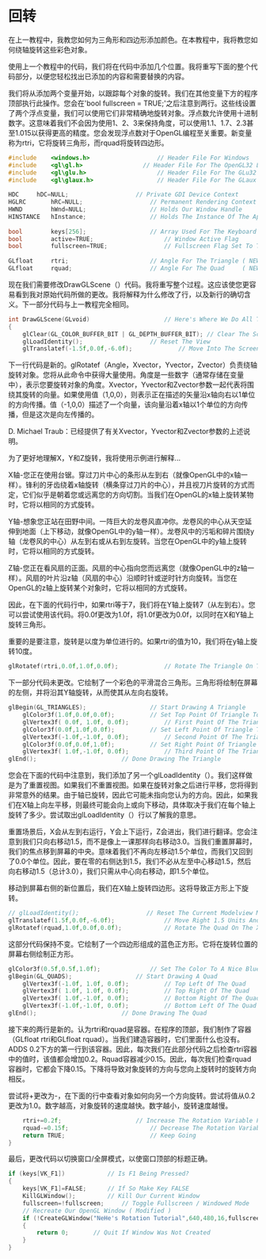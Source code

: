 # 回转

在上一教程中，我教您如何为三角形和四边形添加颜色。在本教程中，我将教您如何绕轴旋转这些彩色对象。

使用上一个教程中的代码，我们将在代码中添加几个位置。我将重写下面的整个代码部分，以便您轻松找出已添加的内容和需要替换的内容。

我们将从添加两个变量开始，以跟踪每个对象的旋转。我们在其他变量下方的程序顶部执行此操作。您会在'bool fullscreen = TRUE;'之后注意到两行。这些线设置了两个浮点变量，我们可以使用它们非常精确地旋转对象。浮点数允许使用十进制数字。这意味着我们不会因为使用1、2、3来保持角度，可以使用1.1、1.7、2.3甚至1.015以获得更高的精度。您会发现浮点数对于OpenGL编程至关重要。新变量称为rtri，它将旋转三角形，而rquad将旋转四边形。

```c++
#include    <windows.h>                   // Header File For Windows
#include    <gl\gl.h>                 // Header File For The OpenGL32 Library
#include    <gl\glu.h>                    // Header File For The GLu32 Library
#include    <gl\glaux.h>                  // Header File For The GLaux Library
 
HDC     hDC=NULL;                   // Private GDI Device Context
HGLRC       hRC=NULL;                   // Permanent Rendering Context
HWND        hWnd=NULL;                  // Holds Our Window Handle
HINSTANCE   hInstance;                  // Holds The Instance Of The Application
 
bool        keys[256];                  // Array Used For The Keyboard Routine
bool        active=TRUE;                    // Window Active Flag
bool        fullscreen=TRUE;                // Fullscreen Flag Set To TRUE By Default
 
GLfloat     rtri;                       // Angle For The Triangle ( NEW )
GLfloat     rquad;                      // Angle For The Quad     ( NEW )

```

现在我们需要修改DrawGLScene（）代码。我将重写整个过程。这应该使您更容易看到我对原始代码所做的更改。我将解释为什么修改了行，以及新行的确切含义。下一部分代码与上一教程完全相同。

```c++
int DrawGLScene(GLvoid)                     // Here's Where We Do All The Drawing
{
    glClear(GL_COLOR_BUFFER_BIT | GL_DEPTH_BUFFER_BIT); // Clear The Screen And The Depth Buffer
    glLoadIdentity();                   // Reset The View
    glTranslatef(-1.5f,0.0f,-6.0f);             // Move Into The Screen And Left

```

下一行代码是新的。glRotatef（Angle，Xvector，Yvector，Zvector）负责绕轴旋转对象。您将从此命令中获得大量使用。角度是一些数字（通常存储在变量中），表示您要旋转对象的角度。Xvector，Yvector和Zvector参数一起代表将围绕其旋转的向量。如果使用值（1,0,0），则表示正在描述的矢量沿x轴向右以1单位的方向传播。值（-1,0,0）描述了一个向量，该向量沿着x轴以1个单位的方向传播，但是这次是向左传播的。

D. Michael Traub：已经提供了有关Xvector，Yvector和Zvector参数的上述说明。

为了更好地理解X，Y和Z旋转，我将使用示例进行解释...

X轴-您正在使用台锯。穿过刀片中心的条形从左到右（就像OpenGL中的x轴一样）。锋利的牙齿绕着x轴旋转（横条穿过刀片的中心），并且视刀片旋转的方式而定，它们似乎是朝着您或远离您的方向切割。当我们在OpenGL的x轴上旋转某物时，它将以相同的方式旋转。

Y轴-想象您正站在田野中间。一阵巨大的龙卷风直冲你。龙卷风的中心从天空延伸到地面（上下移动，就像OpenGL中的y轴一样）。龙卷风中的污垢和碎片围绕y轴（龙卷风的中心）从左到右或从右到左旋转。当您在OpenGL中的y轴上旋转时，它将以相同的方式旋转。

Z轴-您正在看风扇的正面。风扇的中心指向您而远离您（就像OpenGL中的z轴一样）。风扇的叶片沿z轴（风扇的中心）沿顺时针或逆时针方向旋转。当您在OpenGL的z轴上旋转某个对象时，它将以相同的方式旋转。

因此，在下面的代码行中，如果rtri等于7，我们将在Y轴上旋转7（从左到右）。您可以尝试使用该代码。将0.0f更改为1.0f，将1.0f更改为0.0f，以同时在X和Y轴上旋转三角形。

重要的是要注意，旋转是以度为单位进行的。如果rtri的值为10，我们将在y轴上旋转10度。

```c++
glRotatef(rtri,0.0f,1.0f,0.0f);             // Rotate The Triangle On The Y axis ( NEW )

```

下一部分代码未更改。它绘制了一个彩色的平滑混合三角形。三角形将绘制在屏幕的左侧，并将沿其Y轴旋转，从而使其从左向右旋转。

```c++
glBegin(GL_TRIANGLES);                  // Start Drawing A Triangle
    glColor3f(1.0f,0.0f,0.0f);          // Set Top Point Of Triangle To Red
    glVertex3f( 0.0f, 1.0f, 0.0f);          // First Point Of The Triangle
    glColor3f(0.0f,1.0f,0.0f);          // Set Left Point Of Triangle To Green
    glVertex3f(-1.0f,-1.0f, 0.0f);          // Second Point Of The Triangle
    glColor3f(0.0f,0.0f,1.0f);          // Set Right Point Of Triangle To Blue
    glVertex3f( 1.0f,-1.0f, 0.0f);          // Third Point Of The Triangle
glEnd();                        // Done Drawing The Triangle
```

您会在下面的代码中注意到，我们添加了另一个glLoadIdentity（）。我们这样做是为了重置视图。如果我们不重置视图。如果在旋转对象之后进行平移，您将得到非常意外的结果。由于轴已旋转，因此它可能未指向您认为的方向。因此，如果我们在X轴上向左平移，则最终可能会向上或向下移动，具体取决于我们在每个轴上旋转了多少。尝试取出glLoadIdentity（）行以了解我的意思。

重置场景后，X会从左到右运行，Y会上下运行，Z会进出，我们进行翻译。您会注意到我们只向右移动1.5，而不是像上一课那样向右移动3.0。当我们重置屏幕时，我们的焦点移到屏幕的中央。意味着我们不再向左移动1.5个单位，而我们又回到了0.0个单位。因此，要在零的右侧达到1.5，我们不必从左至中心移动1.5，然后向右移动1.5（总计3.0），我们只需从中心向右移动，即1.5个单位。

移动到屏幕右侧的新位置后，我们在X轴上旋转四边形。这将导致正方形上下旋转。

```c++
// glLoadIdentity();                   // Reset The Current Modelview Matrix
glTranslatef(1.5f,0.0f,-6.0f);              // Move Right 1.5 Units And Into The Screen 6.0
glRotatef(rquad,1.0f,0.0f,0.0f);            // Rotate The Quad On The X axis ( NEW )
```

这部分代码保持不变。它绘制了一个四边形组成的蓝色正方形。它将在旋转位置的屏幕右侧绘制正方形。

```c++
glColor3f(0.5f,0.5f,1.0f);              // Set The Color To A Nice Blue Shade
glBegin(GL_QUADS);                  // Start Drawing A Quad
    glVertex3f(-1.0f, 1.0f, 0.0f);          // Top Left Of The Quad
    glVertex3f( 1.0f, 1.0f, 0.0f);          // Top Right Of The Quad
    glVertex3f( 1.0f,-1.0f, 0.0f);          // Bottom Right Of The Quad
    glVertex3f(-1.0f,-1.0f, 0.0f);          // Bottom Left Of The Quad
glEnd();                        // Done Drawing The Quad
```

接下来的两行是新的。认为rtri和rquad是容器。在程序的顶部，我们制作了容器（GLfloat rtri和GLfloat rquad）。当我们建造容器时，它们里面什么也没有。ADDS 0.2下方的第一行到该容器。因此，每次我们在此部分代码之后检查rtri容器中的值时，该值都会增加0.2。Rquad容器减少0.15。因此，每次我们检查rquad容器时，它都会下降0.15。下降将导致对象旋转的方向与您向上旋转时的旋转方向相反。

尝试将+更改为-，在下面的行中查看对象如何向另一个方向旋转。尝试将值从0.2更改为1.0。数字越高，对象旋转的速度越快。数字越小，旋转速度越慢。

```c++
    rtri+=0.2f;                     // Increase The Rotation Variable For The Triangle ( NEW )
    rquad-=0.15f;                       // Decrease The Rotation Variable For The Quad     ( NEW )
    return TRUE;                        // Keep Going
}
```

最后，更改代码以切换窗口/全屏模式，以使窗口顶部的标题正确。

```c++
if (keys[VK_F1])            // Is F1 Being Pressed?
{
    keys[VK_F1]=FALSE;      // If So Make Key FALSE
    KillGLWindow();         // Kill Our Current Window
    fullscreen=!fullscreen;     // Toggle Fullscreen / Windowed Mode
    // Recreate Our OpenGL Window ( Modified )
    if (!CreateGLWindow("NeHe's Rotation Tutorial",640,480,16,fullscreen))
    {
        return 0;       // Quit If Window Was Not Created
    }
}
```

